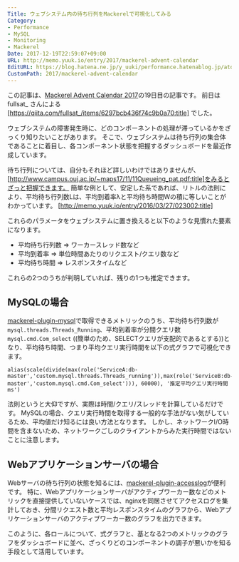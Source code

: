 ```yaml
---
Title: ウェブシステム内の待ち行列をMackerelで可視化してみる
Category:
- Performance
- MySQL
- Monitoring
- Mackerel
Date: 2017-12-19T22:59:07+09:00
URL: http://memo.yuuk.io/entry/2017/mackerel-advent-calendar
EditURL: https://blog.hatena.ne.jp/y_uuki/performance.hatenablog.jp/atom/entry/8599973812328092879
CustomPath: 2017/mackerel-advent-calendar
---
```


この記事は、[Mackerel Advent Calendar 2017](https://qiita.com/advent-calendar/2017/mackerel)の19日目の記事です。
前日は fullsat_ さんによる[https://qiita.com/fullsat_/items/6297bcb436f74c9b0a70:title] でした。

ウェブシステムの障害発生時に、どのコンポーネントの処理が滞っているかをざっくり知りたいことがあります。
そこで、ウェブシステムは待ち行列の集合体であることに着目し、各コンポーネント状態を把握するダッシュボードを最近作成しています。

待ち行列については、自分もそれほど詳しいわけではありませんが、[http://www.campus.ouj.ac.jp/~maps17/11/11Queueing_pat.pdf:title]をみるとざっと把握できます。
簡単な例として、安定した系であれば、リトルの法則により、平均待ち行列数Lは、平均到着率λと平均待ち時間Wの積に等しいことがわかっています。
[http://memo.yuuk.io/entry/2016/03/27/023002:title]

これらのパラメータをウェブシステムに置き換えると以下のような見慣れた要素になります。

- 平均待ち行列数 => ワーカースレッド数など
- 平均到着率 => 単位時間あたりのリクエスト/クエリ数など
- 平均待ち時間 => レスポンスタイムなど

これらの2つのうちが判明していれば、残りの1つも推定できます。

## MySQLの場合

[mackerel-plugin-mysql](https://github.com/mackerelio/mackerel-agent-plugins/tree/master/mackerel-plugin-mysql)で取得できるメトリックのうち、平均待ち行列数が`mysql.threads.Threads_Running`、平均到着率が分間クエリ数`mysql.cmd.Com_select` ((簡単のため、SELECTクエリが支配的であるとする))となり、平均待ち時間、つまり平均クエリ実行時間を以下の式グラフで可視化できます。

```
alias(scale(divide(max(role('ServiceA:db-master','custom.mysql.threads.Threads_running')),max(role('ServiceB:db-master','custom.mysql.cmd.Com_select'))), 60000), '推定平均クエリ実行時間 ms')
```

法則というと大仰ですが、実際は時間/クエリ/スレッドを計算しているだけです。
MySQLの場合、クエリ実行時間を取得する一般的な手法がない気がしているため、平均値だけ知るには良い方法となります。
しかし、ネットワークI/O時間を含まないため、ネットワークごしのクライアントからみた実行時間ではないことに注意します。

## Webアプリケーションサーバの場合

Webサーバの待ち行列の状態を知るには、[mackerel-plugin-accesslog](https://github.com/mackerelio/mackerel-agent-plugins/tree/master/mackerel-plugin-accesslog)が便利です。
特に、Webアプリケーションサーバがアクティブワーカー数などのメトリックを直接提供していないケースでは、nginxを同居させてアクセスログを集計しておき、分間リクエスト数と平均レスポンスタイムのグラフから、Webアプリケーションサーバのアクティブワーカー数のグラフを出力できます。


このように、各ロールについて、式グラフと、基となる2つのメトリックのグラフをダッシュボードに並べ、ざっくりどのコンポーネントの調子が悪いかを知る手段として活用しています。
